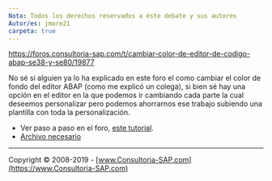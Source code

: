 ```yaml
---
Nota: Todos los derechos reservados a éste debate y sus autores
Autor/es: jmore21  
carpeta: true
---
```


https://foros.consultoria-sap.com/t/cambiar-color-de-editor-de-codigo-abap-se38-y-se80/19877

No sé si alguien ya lo ha explicado en este foro el como cambiar el color de fondo del editor ABAP (como me explicó un colega), si bien sé hay una opción en el editor en la que podemos ir cambiando cada parte la cual deseemos personalizar pero podemos ahorrarnos ese trabajo subiendo una plantilla con toda la personalización.

* Ver paso a paso en el foro, [este tutorial](https://foros.consultoria-sap.com/t/cambiar-color-de-editor-de-codigo-abap-se38-y-se80/19877).
* [Archivo necesario](https://github.com/SidVal/ABAP/blob/master/codigos/cambiar-color-de-editor-abap/abap_spec.xml)

***

Copyright © 2008-2019 - [www.Consultoria-SAP.com](https://www.Consultoria-SAP.com)
